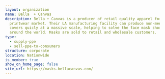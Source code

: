 ```yaml
---
layout: organization
name: Bella  + Canvas
description: Bella + Canvas is a producer of retail quality apparel for the
  printwear market. Their LA manufacturing facility can produce non-medical face
  covers quicly at a massive scale, helping to solve the face mask shortage
  around the world. Masks are sold to retail and wholesale customers.
type:
  - supply-ppe
  - sell-ppe-to-consumers
structure: corporate
location: Nationwide
is_member: true
show_on_home_page: false
site_url: https://masks.bellacanvas.com/
---
```

